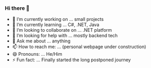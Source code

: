 ### Hi there 👋



- 🔭 I’m currently working on ... small projects 
- 🌱 I’m currently learning ... C#, .NET, Java
- 👯 I’m looking to collaborate on ... .NET platform
- 🤔 I’m looking for help with ... mostly backend tech
- 💬 Ask me about ... anything
- 📫 How to reach me: ... (personal webpage under construction)
- 😄 Pronouns: ... He/Him
- ⚡ Fun fact: ... Finally started the long postponed journey 

